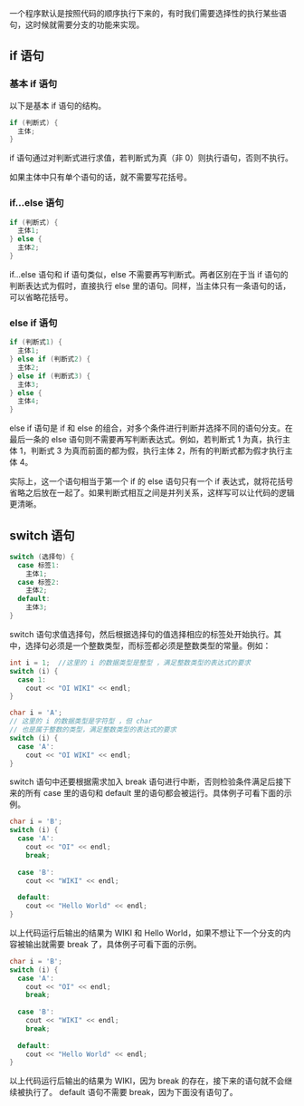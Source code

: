 一个程序默认是按照代码的顺序执行下来的，有时我们需要选择性的执行某些语句，这时候就需要分支的功能来实现。

## if 语句

### 基本 if 语句

以下是基本 if 语句的结构。

```cpp
if (判断式) {
  主体;
}
```

if 语句通过对判断式进行求值，若判断式为真（非 0）则执行语句，否则不执行。

如果主体中只有单个语句的话，就不需要写花括号。

### if...else 语句

```cpp
if (判断式) {
  主体1;
} else {
  主体2;
}
```

if...else 语句和 if 语句类似，else 不需要再写判断式。两者区别在于当 if 语句的判断表达式为假时，直接执行 else 里的语句。同样，当主体只有一条语句的话，可以省略花括号。

### else if 语句

```cpp
if (判断式1) {
  主体1;
} else if (判断式2) {
  主体2;
} else if (判断式3) {
  主体3;
} else {
  主体4;
}
```

else if 语句是 if 和 else 的组合，对多个条件进行判断并选择不同的语句分支。在最后一条的 else 语句则不需要再写判断表达式。例如，若判断式 1 为真，执行主体 1，判断式 3 为真而前面的都为假，执行主体 2，所有的判断式都为假才执行主体 4。

实际上，这一个语句相当于第一个 if 的 else 语句只有一个 if 表达式，就将花括号省略之后放在一起了。如果判断式相互之间是并列关系，这样写可以让代码的逻辑更清晰。

## switch 语句

```cpp
switch (选择句) {
  case 标签1: 
    主体1;
  case 标签2: 
    主体2;
  default: 
    主体3;
}
```

switch 语句求值选择句，然后根据选择句的值选择相应的标签处开始执行。其中，选择句必须是一个整数类型，而标签都必须是整数类型的常量。例如：

```cpp
int i = 1;  //这里的 i 的数据类型是整型 ，满足整数类型的表达式的要求
switch (i) {
  case 1:
    cout << "OI WIKI" << endl;
}
```

```cpp
char i = 'A';
// 这里的 i 的数据类型是字符型 ，但 char
// 也是属于整数的类型，满足整数类型的表达式的要求
switch (i) {
  case 'A':
    cout << "OI WIKI" << endl;
}
```

switch 语句中还要根据需求加入 break 语句进行中断，否则检验条件满足后接下来的所有 case 里的语句和 default 里的语句都会被运行。具体例子可看下面的示例。

```cpp
char i = 'B';
switch (i) {
  case 'A':
    cout << "OI" << endl;
    break;
    
  case 'B': 
    cout << "WIKI" << endl;
    
  default: 
    cout << "Hello World" << endl;
}
```

以上代码运行后输出的结果为 WIKI 和 Hello World，如果不想让下一个分支的内容被输出就需要 break 了，具体例子可看下面的示例。

```cpp
char i = 'B';
switch (i) {
  case 'A':
    cout << "OI" << endl;
    break;
    
  case 'B':
    cout << "WIKI" << endl;
    break;
    
  default: 
    cout << "Hello World" << endl;
}
```

以上代码运行后输出的结果为 WIKI，因为 break 的存在，接下来的语句就不会继续被执行了。 default 语句不需要 break，因为下面没有语句了。
